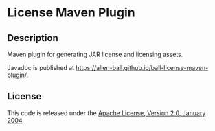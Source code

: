 License Maven Plugin
====================


Description
-----------

Maven plugin for generating JAR license and licensing assets.

Javadoc is published at <https://allen-ball.github.io/ball-license-maven-plugin/>.


License
-------

This code is released under the [Apache License, Version 2.0, January 2004].


[Apache License, Version 2.0, January 2004]: https://www.apache.org/licenses/LICENSE-2.0
